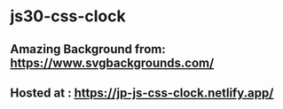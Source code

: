 # js30-css-clock

## Amazing Background from: https://www.svgbackgrounds.com/

## Hosted at : https://jp-js-css-clock.netlify.app/
